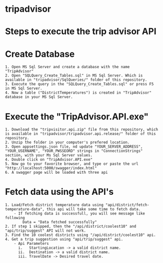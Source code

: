 # tripadvisor

# Steps to execute the trip advisor API

# Create Database
    1. Open MS Sql Server and create a database with the name "TripAdvisor"
    2. Open "SQLQuery_Create_Tables.sql" in MS Sql Server. Which is available in "tripadvisor/SqlQueries/" folder of this repository. 
    3. Execute the query in the "SQLQuery_Create_Tables.sql" or press F5 in MS Sql Server.
    4. Now a table ("DistrictTemperatures") is created in "TripAdvisor" database in your MS Sql Server.

# Execute the "TripAdvisor.API.exe"
    1. Download the "tripvisitor.api.zip" file from this repository, which is available in "tripadvisor/tripadvisor.api.release/" folder of this repository.
    2. Unzip the folder in your computer's prefered location.
    3. Open appsettings.json file, nd update "YOUR_SERVER_ADDRESS", "YOUR_USERNAME", "YOUR_PWSSEORD" strings in "ConnectionStrings" section, with your Ms Sql Server values.
    4. Double click on "TripAdvisor.API.exe"
    5. Now go to your favorite browser, and type or paste the url "http://localhost:5000/swagger/index.html"
    6. A swagger page will be loaded with three api

# Fetch data using the API's
    1. Load/Fetch district temperature data using "api/district/fetch-temperature-data", this api will take some time to fetch data.
        - If fetching data is successfull, you will see message like following 
            Data = "Data fetched successfully"
    2. If step 1 skipped, then the "/api/district/coolest10" and "api/trip/suggest" API will not work.
    3. Find the 10 coolest districts using "/api/district/coolest10" api.
    4. Get a trip suggestion using "api/trip/suggest" api.
        - Api Parameters 
          i.   StartingLocation -> a valid district name.
          ii.  Destination -> a valid district name.
          iii. TravelDate -> Desired travel date.  
       
